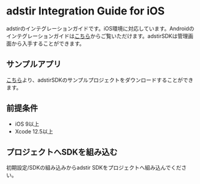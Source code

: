 # adstir Integration Guide for iOS

adstirのインテグレーションガイドです。iOS環境に対応しています。Androidのインテグレーションガイドは[こちら](https://united-adstir.github.io/android-sdk-docs)からご覧いただけます。adstirSDKは管理画面から入手することができます。

## サンプルアプリ

[こちら]({{config.sample_url}})より、adstirSDKのサンプルプロジェクトをダウンロードすることができます。

## 前提条件

* iOS 9以上
* Xcode 12.5以上

## プロジェクトへSDKを組み込む

初期設定/SDKの組み込みからadstir SDKをプロジェクトへ組み込んでください。

